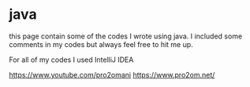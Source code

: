 # java
this page contain some of the codes I wrote using java.
I included some comments in my codes but always feel free to hit me up.

For all of my codes I used IntelliJ IDEA 

https://www.youtube.com/pro2omani https://www.pro2om.net/

